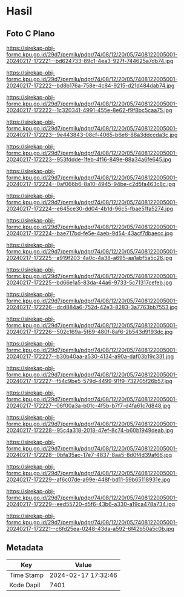 # Hasil

## Foto C Plano

https://sirekap-obj-formc.kpu.go.id/29d7/pemilu/pdpr/74/08/12/20/05/7408122005001-20240217-172221--bd624733-89c1-4ea3-927f-744625a7db74.jpg

https://sirekap-obj-formc.kpu.go.id/29d7/pemilu/pdpr/74/08/12/20/05/7408122005001-20240217-172222--bd8b176a-758e-4c84-9215-d21d484dab74.jpg

https://sirekap-obj-formc.kpu.go.id/29d7/pemilu/pdpr/74/08/12/20/05/7408122005001-20240217-172222--1c320341-4991-455e-8e62-f9f8bc5caa75.jpg

https://sirekap-obj-formc.kpu.go.id/29d7/pemilu/pdpr/74/08/12/20/05/7408122005001-20240217-172223--9e443843-08cf-4065-b6e6-88a3ddccda3c.jpg

https://sirekap-obj-formc.kpu.go.id/29d7/pemilu/pdpr/74/08/12/20/05/7408122005001-20240217-172223--953fddde-1feb-4f16-849e-88a34a6fe645.jpg

https://sirekap-obj-formc.kpu.go.id/29d7/pemilu/pdpr/74/08/12/20/05/7408122005001-20240217-172224--0af066b6-8a10-4945-94be-c2d5fa463c8c.jpg

https://sirekap-obj-formc.kpu.go.id/29d7/pemilu/pdpr/74/08/12/20/05/7408122005001-20240217-172224--e645ce30-dd04-4b1d-96c5-fbae51fa5274.jpg

https://sirekap-obj-formc.kpu.go.id/29d7/pemilu/pdpr/74/08/12/20/05/7408122005001-20240217-172224--bae717bd-fe5e-4aeb-9d54-43acf7dbaecc.jpg

https://sirekap-obj-formc.kpu.go.id/29d7/pemilu/pdpr/74/08/12/20/05/7408122005001-20240217-172225--a919f203-4a0c-4a38-a695-aa1abf5a5c26.jpg

https://sirekap-obj-formc.kpu.go.id/29d7/pemilu/pdpr/74/08/12/20/05/7408122005001-20240217-172225--bd66e1a5-83da-44a6-9733-5c71317cefeb.jpg

https://sirekap-obj-formc.kpu.go.id/29d7/pemilu/pdpr/74/08/12/20/05/7408122005001-20240217-172226--dcd884a6-752d-42e3-8283-3a7763bb7553.jpg

https://sirekap-obj-formc.kpu.go.id/29d7/pemilu/pdpr/74/08/12/20/05/7408122005001-20240217-172226--502c169a-5f69-480f-8af6-2b543d9193dc.jpg

https://sirekap-obj-formc.kpu.go.id/29d7/pemilu/pdpr/74/08/12/20/05/7408122005001-20240217-172227--b30b40aa-a530-4134-a90a-daf03b19c331.jpg

https://sirekap-obj-formc.kpu.go.id/29d7/pemilu/pdpr/74/08/12/20/05/7408122005001-20240217-172227--f54c9be5-579d-4499-91f9-732705f26b57.jpg

https://sirekap-obj-formc.kpu.go.id/29d7/pemilu/pdpr/74/08/12/20/05/7408122005001-20240217-172227--06f00a3a-b01c-4f5b-b7f7-d4fa61c7d848.jpg

https://sirekap-obj-formc.kpu.go.id/29d7/pemilu/pdpr/74/08/12/20/05/7408122005001-20240217-172228--95c4a318-2018-47ef-8c74-b60b1949deab.jpg

https://sirekap-obj-formc.kpu.go.id/29d7/pemilu/pdpr/74/08/12/20/05/7408122005001-20240217-172228--0bfa35ac-17e7-4837-8aa5-8d0f4d39af66.jpg

https://sirekap-obj-formc.kpu.go.id/29d7/pemilu/pdpr/74/08/12/20/05/7408122005001-20240217-172229--af6c07de-a99e-448f-bd11-59b65118931e.jpg

https://sirekap-obj-formc.kpu.go.id/29d7/pemilu/pdpr/74/08/12/20/05/7408122005001-20240217-172229--eed55720-d5f6-43b6-a330-a19ca478a734.jpg

https://sirekap-obj-formc.kpu.go.id/29d7/pemilu/pdpr/74/08/12/20/05/7408122005001-20240217-172221--c6fd25ea-0248-43da-a592-6f42b50a5c0b.jpg


## Metadata

| Key        | Value               |
| ---------- | ------------------- |
| Time Stamp | 2024-02-17 17:32:46 |
| Kode Dapil | 7401                |



